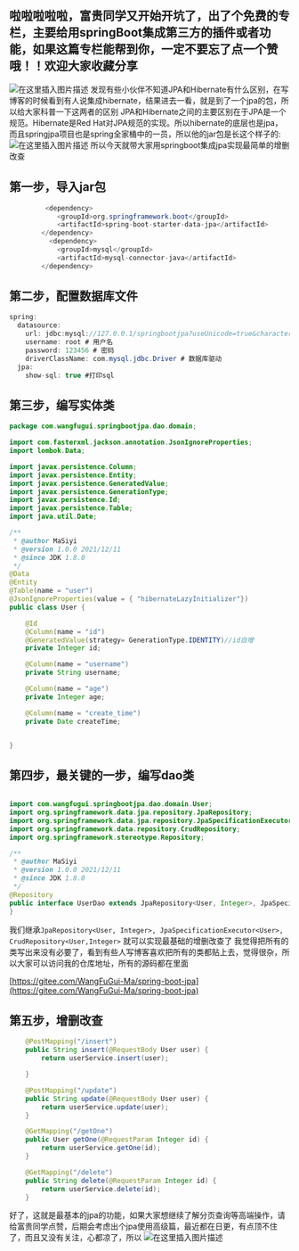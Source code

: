 ## 啦啦啦啦啦，富贵同学又开始开坑了，出了个免费的专栏，主要给用springBoot集成第三方的插件或者功能，如果这篇专栏能帮到你，一定不要忘了点一个赞哦！！欢迎大家收藏分享
![在这里插入图片描述](https://img-blog.csdnimg.cn/385dc942abfc4a019d845055328814c1.png#pic_center)
发现有些小伙伴不知道JPA和Hibernate有什么区别，在写博客的时候看到有人说集成hibernate，结果进去一看，就是到了一个jpa的包，所以给大家科普一下这两者的区别
JPA和Hibernate之间的主要区别在于JPA是一个规范。Hibernate是Red Hat对JPA规范的实现。所以hibernate的底层也是jpa，而且springjpa项目也是spring全家桶中的一员，所以他的jar包是长这个样子的:
![在这里插入图片描述](https://img-blog.csdnimg.cn/b9ed09110af049509bbf7724933f8eb6.png)
所以今天就带大家用springboot集成jpa实现最简单的增删改查

## 第一步，导入jar包

```java
		 <dependency>
            <groupId>org.springframework.boot</groupId>
            <artifactId>spring-boot-starter-data-jpa</artifactId>
        </dependency>
          <dependency>
            <groupId>mysql</groupId>
            <artifactId>mysql-connector-java</artifactId>
        </dependency>

```
## 第二步，配置数据库文件

```java
spring:
  datasource:
    url: jdbc:mysql://127.0.0.1/springbootjpa?useUnicode=true&characterEncoding=utf8&useSSL=false # 数据库连接地址
    username: root # 用户名
    password: 123456 # 密码
    driverClassName: com.mysql.jdbc.Driver # 数据库驱动
  jpa:
    show-sql: true #打印sql
```
## 第三步，编写实体类

```java
package com.wangfugui.springbootjpa.dao.domain;

import com.fasterxml.jackson.annotation.JsonIgnoreProperties;
import lombok.Data;

import javax.persistence.Column;
import javax.persistence.Entity;
import javax.persistence.GeneratedValue;
import javax.persistence.GenerationType;
import javax.persistence.Id;
import javax.persistence.Table;
import java.util.Date;

/**
 * @author MaSiyi
 * @version 1.0.0 2021/12/11
 * @since JDK 1.8.0
 */
@Data
@Entity
@Table(name = "user")
@JsonIgnoreProperties(value = { "hibernateLazyInitializer"})
public class User {

    @Id
    @Column(name = "id")
    @GeneratedValue(strategy= GenerationType.IDENTITY)//id自增
    private Integer id;

    @Column(name = "username")
    private String username;

    @Column(name = "age")
    private Integer age;

    @Column(name = "create_time")
    private Date createTime;


}

```
## 第四步，最关键的一步，编写dao类

```java

import com.wangfugui.springbootjpa.dao.domain.User;
import org.springframework.data.jpa.repository.JpaRepository;
import org.springframework.data.jpa.repository.JpaSpecificationExecutor;
import org.springframework.data.repository.CrudRepository;
import org.springframework.stereotype.Repository;

/**
 * @author MaSiyi
 * @version 1.0.0 2021/12/11
 * @since JDK 1.8.0
 */
@Repository
public interface UserDao extends JpaRepository<User, Integer>, JpaSpecificationExecutor<User>, CrudRepository<User,Integer> {
}

```
我们继承`JpaRepository<User, Integer>, JpaSpecificationExecutor<User>, CrudRepository<User,Integer>` 就可以实现最基础的增删改查了
我觉得把所有的类写出来没有必要了，看到有些人写博客喜欢把所有的类都贴上去，觉得很杂，所以大家可以访问我的仓库地址，所有的源码都在里面

[https://gitee.com/WangFuGui-Ma/spring-boot-jpa](https://gitee.com/WangFuGui-Ma/spring-boot-jpa)

## 第五步，增删改查

```java
    @PostMapping("/insert")
    public String insert(@RequestBody User user) {
        return userService.insert(user);

    }

    @PostMapping("/update")
    public String update(@RequestBody User user) {
        return userService.update(user);
    }

    @GetMapping("/getOne")
    public User getOne(@RequestParam Integer id) {
        return userService.getOne(id);
    }

    @GetMapping("/delete")
    public String delete(@RequestParam Integer id) {
        return userService.delete(id);
    }
```
好了，这就是最基本的jpa的功能，如果大家想继续了解分页查询等高端操作，请给富贵同学点赞，后期会考虑出个jpa使用高级篇，最近都在日更，有点顶不住了，而且又没有关注，心都凉了，所以
![在这里插入图片描述](https://img-blog.csdnimg.cn/a866736dfb41420f8d8a8484d1e9abb7.jpg?x-oss-process=image/watermark,type_ZHJvaWRzYW5zZmFsbGJhY2s,shadow_50,text_Q1NETiBA5o6J5aS05Y-R55qE546L5a-M6LS1,size_10,color_FFFFFF,t_70,g_se,x_16#pic_center)